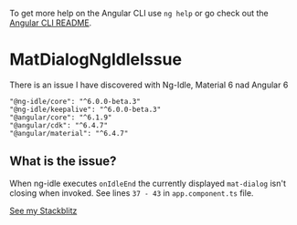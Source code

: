 To get more help on the Angular CLI use `ng help` or go check out the [Angular CLI README](https://github.com/angular/angular-cli/blob/master/README.md).
# MatDialogNgIdleIssue

There is an issue I have discovered with Ng-Idle, Material 6 nad Angular 6

    "@ng-idle/core": "^6.0.0-beta.3"
    "@ng-idle/keepalive": "^6.0.0-beta.3"
    "@angular/core": "^6.1.9"
    "@angular/cdk": "^6.4.7"
    "@angular/material": "^6.4.7"
    
## What is the issue?
When ng-idle executes `onIdleEnd` the currently displayed `mat-dialog` isn't closing when invoked. See lines `37 - 43` in `app.component.ts` file.

[See my Stackblitz](https://stackblitz.com/github/alobban/MatDialogNgIdleIssue)
